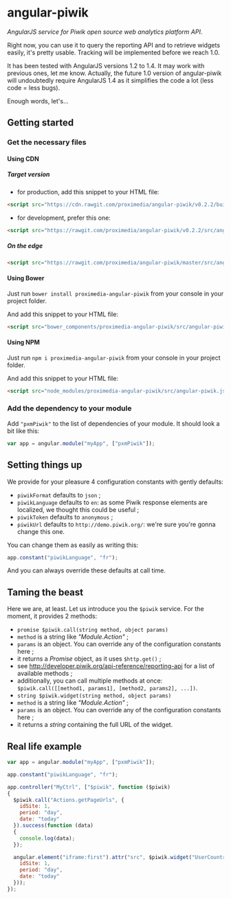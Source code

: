 # angular-piwik

*AngularJS service for Piwik open source web analytics platform API.*

Right now, you can use it to query the reporting API and to retrieve widgets easily, it's pretty usable. Tracking will be implemented before we reach 1.0.

It has been tested with AngularJS versions 1.2 to 1.4. It may work with previous ones, let me know.
Actually, the future 1.0 version of angular-piwik will undoubtedly require AngularJS 1.4 as it simplifies the code a lot (less code = less bugs).

Enough words, let's...

## Getting started

### Get the necessary files

#### Using CDN

##### Target version

* for production, add this snippet to your HTML file:
```html
<script src="https://cdn.rawgit.com/proximedia/angular-piwik/v0.2.2/build/angular-piwik.min.js" type="application/javascript"></script>
```
* for development, prefer this one:
```html
<script src="https://rawgit.com/proximedia/angular-piwik/v0.2.2/src/angular-piwik.js" type="application/javascript"></script>
```

##### On the edge

```html
<script src="https://rawgit.com/proximedia/angular-piwik/master/src/angular-piwik.js" type="application/javascript"></script>
```

#### Using Bower

Just run `bower install proximedia-angular-piwik` from your console in your project folder.

And add this snippet to your HTML file:
```html
<script src="bower_components/proximedia-angular-piwik/src/angular-piwik.js" type="application/javascript"></script>
```

#### Using NPM

Just run `npm i proximedia-angular-piwik` from your console in your project folder.

And add this snippet to your HTML file:
```html
<script src="node_modules/proximedia-angular-piwik/src/angular-piwik.js" type="application/javascript"></script>
```

### Add the dependency to your module

Add `"pxmPiwik"` to the list of dependencies of your module. It should look a bit like this:

```javascript
var app = angular.module("myApp", ["pxmPiwik"]);
```

## Setting things up

We provide for your pleasure 4 configuration constants with gently defaults:

* `piwikFormat` defaults to `json` ;
* `piwikLanguage` defaults to `en`: as some Piwik response elements are localized, we thought this could be useful ;
* `piwikToken` defaults to `anonymous` ;
* `piwikUrl` defaults to `http://demo.piwik.org/`: we're sure you're gonna change this one.

You can change them as easily as writing this:

```javascript
app.constant("piwikLanguage", "fr");
```

And you can always override these defaults at call time.

## Taming the beast

Here we are, at least. Let us introduce you the `$piwik` service. For the moment, it provides 2 methods:

* `promise $piwik.call(string method, object params)`
 * `method` is a string like _"Module.Action"_ ;
 * `params` is an object. You can override any of the configuration constants here ;
 * it returns a _Promise_ object, as it uses `$http.get()` ;
 * see http://developer.piwik.org/api-reference/reporting-api for a list of available methods ;
 * additionally, you can call multiple methods at once: `$piwik.call([[method1, params1], [method2, params2], ...])`.
* `string $piwik.widget(string method, object params)`
 * `method` is a string like _"Module.Action"_ ;
 * `params` is an object. You can override any of the configuration constants here ;
 * it returns a _string_ containing the full URL of the widget.

## Real life example

```javascript
var app = angular.module("myApp", ["pxmPiwik"]);

app.constant("piwikLanguage", "fr");

app.controller("MyCtrl", ["$piwik", function ($piwik)
{
  $piwik.call("Actions.getPageUrls", {
    idSite: 1,
    period: "day",
    date: "today"
  }).success(function (data)
  {
    console.log(data);
  });

  angular.element("iframe:first").attr("src", $piwik.widget("UserCountryMap.visitorMap", {
    idSite: 1,
    period: "day",
    date: "today"
  }));
});
```